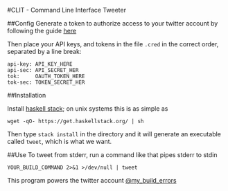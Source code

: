 #CLIT - Command Line Interface Tweeter

##Config
Generate a token to authorize access to your twitter account by following the guide [here](https://dev.twitter.com/oauth/overview/application-owner-access-tokens)

Then place your API keys, and tokens in the file `.cred` in the correct order, separated by a line break:

```
api-key: API_KEY_HERE
api-sec: API_SECRET_HER
tok:     OAUTH_TOKEN_HERE
tok-sec: TOKEN_SECRET_HER
```

##Installation

Install [haskell stack](https://docs.haskellstack.org/en/stable/README/#how-to-install); on unix systems this is as simple as

```
wget -qO- https://get.haskellstack.org/ | sh
```

Then type `stack install` in the directory and it will generate an executable called `tweet`, which is what we want.

##Use
To tweet from stderr, run a command like that pipes stderr to stdin

```YOUR_BUILD_COMMAND 2>&1 >/dev/null | tweet```

This program powers the twitter account [@my_build_errors](https://twitter.com/my_build_errors)
